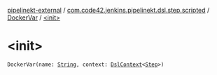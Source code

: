 [pipelinekt-external](../../index.md) / [com.code42.jenkins.pipelinekt.dsl.step.scripted](../index.md) / [DockerVar](index.md) / [&lt;init&gt;](./-init-.md)

# &lt;init&gt;

`DockerVar(name: `[`String`](https://kotlinlang.org/api/latest/jvm/stdlib/kotlin/-string/index.html)`, context: `[`DslContext`](../../com.code42.jenkins.pipelinekt.dsl/-dsl-context/index.md)`<`[`Step`](../../com.code42.jenkins.pipelinekt.core.step/-step/index.md)`>)`